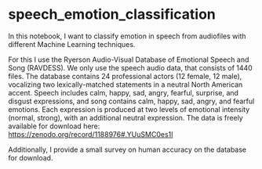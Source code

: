 # speech_emotion_classification
In this notebook, I want to classify emotion in speech from audiofiles with different Machine Learning techniques.

For this I use the Ryerson Audio-Visual Database of Emotional Speech and Song (RAVDESS). 
We only use the speech audio data, that consists of 1440 files. 
The database contains 24 professional actors (12 female, 12 male), 
vocalizing two lexically-matched statements in a neutral North American accent. 
Speech includes calm, happy, sad, angry, fearful, surprise, and disgust expressions, 
and song contains calm, happy, sad, angry, and fearful emotions. 
Each expression is produced at two levels of emotional intensity (normal, strong), 
with an additional neutral expression.
The data is freely available for download here:
https://zenodo.org/record/1188976#.YUuSMC0es1I

Additionally, I provide a small survey on human accuracy on the database for download.
